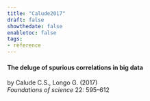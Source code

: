 ```yaml
---
title: "Calude2017"
draft: false
showthedate: false
enabletoc: false
tags:
- reference
---
```


#### **The deluge of spurious correlations in big data**     
by Calude C.S., Longo G. (2017)         
*Foundations of science* 22: 595–612       


